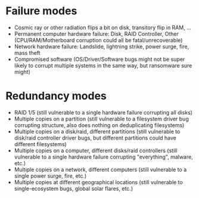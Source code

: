 # Failure modes
*    Cosmic ray or other radiation flips a bit on disk, transitory flip in RAM, ...
*    Permanent computer hardware failure: Disk, RAID Controller, Other (CPU/RAM/Motherboard corruption could all be fatal/unrecoverable)
*    Network hardware failure: Landslide, lightning strike, power surge, fire, mass theft
*    Compromised software (OS/Driver/Software bugs might not be super likely to corrupt multiple systems in the same way, but ransomware sure might)

# Redundancy modes
*    RAID 1/5 (still vulnerable to a single hardware failure corrupting all disks)
*    Multiple copies on a partition (still vulnerable to a filesystem driver bug corrupting structure, also does nothing on deduplicating filesystems)
*    Multiple copies on a disk/raid, different partitions (still vulnerable to disk/raid controller driver bugs, but different partitions could have different filesystems)
*    Multiple copies on a computer, different disks/raid controllers (still vulnerable to a single hardware failure corrupting "everything", malware, etc.)
*    Multiple copies on a network, different computers (still vulnerable to a single power surge, fire, etc.)
*    Multiple copies at different geographical locations (still vulnerable to single-ecosystem bugs, global solar flares, etc.)
